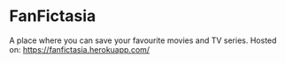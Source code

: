 # FanFictasia
A place where you can save your favourite movies and TV series.
Hosted on:
https://fanfictasia.herokuapp.com/
